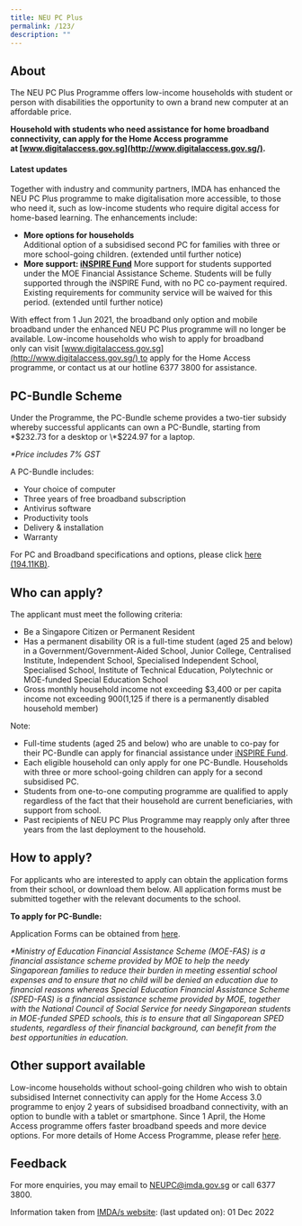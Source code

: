 ```yaml
---
title: NEU PC Plus
permalink: /123/
description: ""
---
```

About
-----

The NEU PC Plus Programme offers low-income households with student or person with disabilities the opportunity to own a brand new computer at an affordable price.

**Household with students who need assistance for home broadband connectivity, can apply for the Home Access programme at [www.digitalaccess.gov.sg](http://www.digitalaccess.gov.sg/).**

#### Latest updates

Together with industry and community partners, IMDA has enhanced the NEU PC Plus programme to make digitalisation more accessible, to those who need it, such as low-income students who require digital access for home-based learning. The enhancements include: 

*   **More options for households**   
    Additional option of a subsidised second PC for families with three or more school-going children. (extended until further notice)
*   **More support: [iNSPIRE Fund](https://www.imda.gov.sg/How-We-Can-Help/neu-pc-plus/inspire-fund)** More support for students supported under the MOE Financial Assistance Scheme. Students will be fully supported through the iNSPIRE Fund, with no PC co-payment required. Existing requirements for community service will be waived for this period. (extended until further notice)

With effect from 1 Jun 2021, the broadband only option and mobile broadband under the enhanced NEU PC Plus programme will no longer be available. Low-income households who wish to apply for broadband only can visit [www.digitalaccess.gov.sg](http://www.digitalaccess.gov.sg/) to apply for the Home Access programme, or contact us at our hotline 6377 3800 for assistance. 

PC-Bundle Scheme
----------------

Under the Programme, the PC-Bundle scheme provides a two-tier subsidy whereby successful applicants can own a PC-Bundle, starting from \*$232.73 for a desktop or \*$224.97 for a laptop.

_\*Price includes 7% GST_

A PC-Bundle includes:

*   Your choice of computer
*   Three years of free broadband subscription
*   Antivirus software
*   Productivity tools
*   Delivery & installation
*   Warranty

For PC and Broadband specifications and options, please click [here (194.11KB)](https://www.imda.gov.sg/-/media/Imda/Files/Programme/NEU-PC-Plus/NEW-PCs-and-BB.pdf?la=en&hash=262A92F6F4F5068375837BF43E824BB8).

Who can apply?
--------------

The applicant must meet the following criteria:

*   Be a Singapore Citizen or Permanent Resident
*   Has a permanent disability OR is a full-time student (aged 25 and below) in a Government/Government-Aided School, Junior College, Centralised Institute, Independent School, Specialised Independent School, Specialised School, Institute of Technical Education, Polytechnic or MOE-funded Special Education School
*   Gross monthly household income not exceeding $3,400 or per capita income not exceeding $900 ($1,125 if there is a permanently disabled household member) 

Note:

*   Full-time students (aged 25 and below) who are unable to co-pay for their PC-Bundle can apply for financial assistance under [iNSPIRE Fund](https://www.imda.gov.sg/How-We-Can-Help/neu-pc-plus/inspire-fund).
*   Each eligible household can only apply for one PC-Bundle. Households with three or more school-going children can apply for a second subsidised PC.
*   Students from one-to-one computing programme are qualified to apply regardless of the fact that their household are current beneficiaries, with support from school.
*   Past recipients of NEU PC Plus Programme may reapply only after three years from the last deployment to the household.

How to apply?
-------------

For applicants who are interested to apply can obtain the application forms from their school, or download them below. All application forms must be submitted together with the relevant documents to the school.

**To apply for PC-Bundle:**

Application Forms can be obtained from [here](https://www.imda.gov.sg/neupc).

_\*Ministry of Education Financial Assistance Scheme (MOE-FAS) is a financial assistance scheme provided by MOE to help the needy Singaporean families to reduce their burden in meeting essential school expenses and to ensure that no child will be denied an education due to financial reasons whereas Special Education Financial Assistance Scheme (SPED-FAS) is a financial assistance scheme provided by MOE, together with the National Council of Social Service for needy Singaporean students in MOE-funded SPED schools, this is to ensure that all Singaporean SPED students, regardless of their financial background, can benefit from the best opportunities in education._ 

Other support available
-----------------------

Low-income households without school-going children who wish to obtain subsidised Internet connectivity can apply for the Home Access 3.0 programme to enjoy 2 years of subsidised broadband connectivity, with an option to bundle with a tablet or smartphone. Since 1 April, the Home Access programme offers faster broadband speeds and more device options. For more details of Home Access Programme, please refer [here](https://www.digitalaccess.gov.sg/).

Feedback
--------

For more enquiries, you may email to [NEUPC@imda.gov.sg](mailto:NEUPC@imda.gov.sg) or call 6377 3800.

Information taken from [IMDA/s website](https://www.imda.gov.sg/neupc): (last updated on): 01 Dec 2022